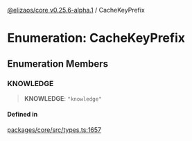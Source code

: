 [@elizaos/core v0.25.6-alpha.1](../index.md) / CacheKeyPrefix

# Enumeration: CacheKeyPrefix

## Enumeration Members

### KNOWLEDGE

> **KNOWLEDGE**: `"knowledge"`

#### Defined in

[packages/core/src/types.ts:1657](https://github.com/divine-comedian/eliza/blob/main/packages/core/src/types.ts#L1657)
